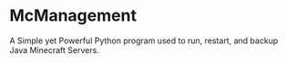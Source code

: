 # McManagement
A Simple yet Powerful Python program used to run, restart, and backup Java Minecraft Servers.
